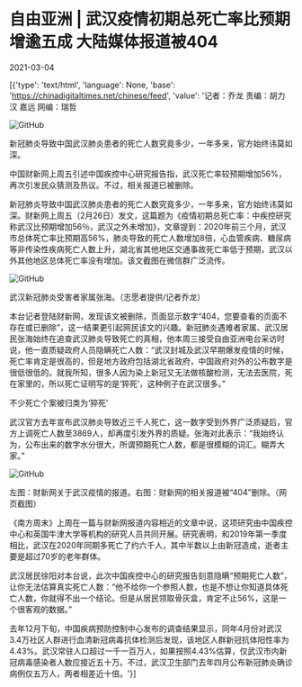 # 自由亚洲 | 武汉疫情初期总死亡率比预期增逾五成  大陆媒体报道被404

2021-03-04

[{'type': 'text/html', 'language': None, 'base': 'https://chinadigitaltimes.net/chinese/feed', 'value': '记者：乔龙  责编：胡力汉 嘉远  网编：瑞哲

![GitHub](https://chinadigitaltimes.net/chinese/files/2021/03/post-663221-604069c067210.)

新冠肺炎导致中国武汉肺炎患者的死亡人数究竟多少，一年多来，官方始终讳莫如深。

中国财新网上周五引述中国疾控中心研究报告指，武汉死亡率较预期增加56%，再次引发民众猜测及热议。不过，相关报道已被删除。

新冠肺炎导致中国武汉肺炎患者的死亡人数究竟多少，一年多来，官方始终讳莫如深。财新网上周五（2月26日）发文，这篇题为《疫情初期总死亡率：中疾控研究称武汉比预期增加56％，武汉之外未增加》，文章提到：2020年前三个月，武汉市总体死亡率比预期高56%，肺炎导致的死亡人数增加8倍，心血管疾病、糖尿病等非传染性疾病死亡人数上升，湖北省其他地区交通事故死亡率低于预期，武汉以外其他地区总体死亡率没有增加。该文截图在微信群广泛流传。

![GitHub](https://chinadigitaltimes.net/chinese/files/2021/03/post-663221-604069c0be3ab.)

武汉新冠肺炎受害者家属张海。（志愿者提供/记者乔龙）

本台记者登陆财新网，发现该文被删除，页面显示数字“404，您要查看的页面不存在或已删除”，这一结果更引起网民该文的兴趣。新冠肺炎遇难者家属、武汉居民张海始终在追查武汉肺炎导致死亡的真相，他本周三接受自由亚洲电台采访时说，他一直质疑政府人员隐瞒死亡人数：“武汉封城及武汉早期爆发疫情的时候，死亡率肯定是很高的，但是地方政府包括湖北省政府，中国政府对外的公布数字是很低很低的。就我所知，很多人因为染上新冠又无法做核酸检测，无法去医院，死在家里的，所以死亡证明写的是‘猝死’，这种例子在武汉很多。”

不少死亡个案被归类为‘猝死’

武汉官方去年宣布武汉肺炎导致近三千人死亡，这一数字受到外界广泛质疑后，官方上调死亡人数至3869人，却再度引发外界的质疑。张海对此表示：“我始终认为，公布出来的数字水分很大，所谓预期死亡人数，都是很模糊的词汇。糊弄大家。”

![GitHub](https://chinadigitaltimes.net/chinese/files/2021/03/post-663221-604069c0e41e9.)

左图：财新网关于武汉疫情的报道。右图：财新网的相关报道被“404”删除。（网页截图）

《南方周末》上周在一篇与财新网报道内容相近的文章中说，这项研究由中国疾控中心和英国牛津大学等机构的研究人员共同开展。研究表明，和2019年第一季度相比，武汉在2020年同期多死亡了约六千人，其中半数以上由新冠造成，逝者主要是超过70岁的老年群体。

武汉居民徐阳对本台说，此次中国疾控中心的研究报告刻意隐瞒“预期死亡人数”，让你无法估算真实死亡人数：“他不给你一个参照人数，也是不想让你知道具体死亡人数，你就得不出一个结论。但是从居民领取骨灰盒，肯定不止56%，这是一个很客观的数据。”

去年12月下旬，中国疾病预防控制中心发布的调查结果显示，同年4月份对武汉3.4万社区人群进行血清新冠病毒抗体检测后发现，该地区人群新冠抗体阳性率为4.43%。武汉常驻人口超过一千一百万人，如果按照4.43%估算，仅武汉市内新冠病毒感染者人数应接近五十万。不过，武汉卫生部门去年四月公布新冠肺炎确诊病例仅五万人，两者相差近十倍。'}]